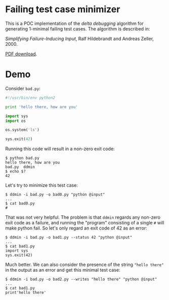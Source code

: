 # Failing test case minimizer

This is a POC implementation of the _delta debugging_ algorithm for generating
1-minimal failing test cases.  The algorithm is described in:

_Simplifying Failure-Inducing Input_, Ralf Hildebrandt and Andreas Zeller, 2000.

[PDF download](http://citeseerx.ist.psu.edu/viewdoc/download?doi=10.1.1.126.6907&rep=rep1&type=pdf).

# Demo

Consider `bad.py`:

```python
#!/usr/bin/env python2

print 'hello there, how are you'

import sys
import os

os.system('ls')

sys.exit(42)
```

Running this code will result in a non-zero exit code:

```
$ python bad.py
hello there, how are you
bad.py  ddmin
$ echo $?
42
```

Let's try to minimize this test case:

```
$ ddmin -i bad.py -o bad0.py "python @input"
...
$ cat bad0.py
#
```

That was not very helpful.  The problem is that `ddmin` regards any non-zero
exit code as a failure, and running the "program" consisting of a single `#`
will make python fail.  So let's only regard an exit code of 42 as an error:

```
$ ddmin -i bad.py -o bad1.py --status 42 "python @input"
...
$ cat bad1.py
import sys
sys.exit(42)
```

Much better.  We can also consider the presence of the string `"hello there"` in
the output as an error and get this minimal test case:

```
$ ddmin -i bad.py -o bad2.py --writes "hello there" "python @input"
...
$ cat bad1.py
print'hello there'
```
